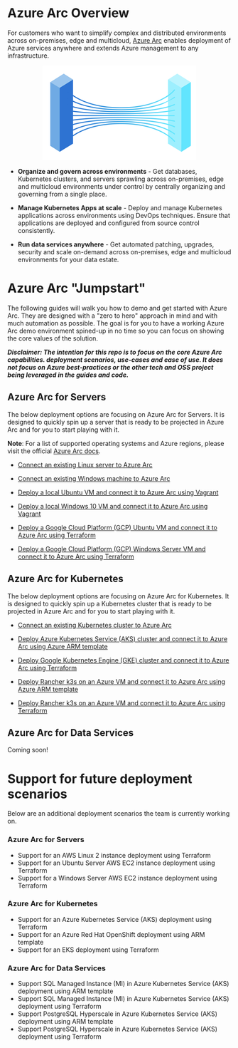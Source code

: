 # Azure Arc Overview

For customers who want to simplify complex and distributed environments across on-premises, edge and multicloud, [Azure Arc](https://azure.microsoft.com/en-us/services/azure-arc/) enables deployment of Azure services anywhere and extends Azure management to any infrastructure.

<p align="center"> 
<img src="img/Azure_Arc.png?style=centerme">
</p>

* **Organize and govern across environments** - Get databases, Kubernetes clusters, and servers sprawling across on-premises, edge and multicloud environments under control by centrally organizing and governing from a single place.

* **Manage Kubernetes Apps at scale** - Deploy and manage Kubernetes applications across environments using DevOps techniques. Ensure that applications are deployed and configured from source control consistently.

* **Run data services anywhere** - Get automated patching, upgrades, security and scale on-demand across on-premises, edge and multicloud environments for your data estate.

# Azure Arc "Jumpstart"

The following guides will walk you how to demo and get started with Azure Arc. They are designed with a "zero to hero" approach in mind and with much automation as possible. The goal is for you to have a working Azure Arc demo environment spined-up in no time so you can focus on showing the core values of the solution.

***Disclaimer: The intention for this repo is to focus on the core Azure Arc capabilities. deployment scenarios, use-cases and ease of use. It does not focus on Azure best-practices or the other tech and OSS project being leveraged in the guides and code.***

## Azure Arc for Servers
The below deployment options are focusing on Azure Arc for Servers. It is designed to quickly spin up a server that is ready to be projected in Azure Arc and for you to start playing with it. 

**Note**: For a list of supported operating systems and Azure regions, please visit the official [Azure Arc docs](https://docs.microsoft.com/en-us/azure/azure-arc/servers/overview). 

* [Connect an existing Linux server to Azure Arc](azure_arc_servers_jumpstart/docs/onboard_server_linux.md)

* [Connect an existing Windows machine to Azure Arc](azure_arc_servers_jumpstart/docs/onboard_server_win.md)

* [Deploy a local Ubuntu VM and connect it to Azure Arc using Vagrant](azure_arc_servers_jumpstart/docs/local_vagrant_ubuntu.md)

* [Deploy a local Windows 10 VM and connect it to Azure Arc using Vagrant](azure_arc_servers_jumpstart/docs/local_vagrant_windows.md)

* [Deploy a Google Cloud Platform (GCP) Ubuntu VM and connect it to Azure Arc using Terraform](azure_arc_servers_jumpstart/docs/gcp_terraform_ubuntu.md)

* [Deploy a Google Cloud Platform (GCP) Windows Server VM and connect it to Azure Arc using Terraform](azure_arc_servers_jumpstart/docs/gcp_terraform_windows.md)

## Azure Arc for Kubernetes

The below deployment options are focusing on Azure Arc for Kubernetes. It is designed to quickly spin up a Kubernetes cluster that is ready to be projected in Azure Arc and for you to start playing with it. 

* [Connect an existing Kubernetes cluster to Azure Arc](azure_arc_k8s_jumpstart/docs/onboard_k8s.md)

* [Deploy Azure Kubernetes Service (AKS) cluster and connect it to Azure Arc using Azure ARM template](azure_arc_k8s_jumpstart/docs/aks_arm_template.md)

* [Deploy Google Kubernetes Engine (GKE) cluster and connect it to Azure Arc using Terraform](azure_arc_k8s_jumpstart/docs/gke_terraform.md)

* [Deploy Rancher k3s on an Azure VM and connect it to Azure Arc using Azure ARM template](azure_arc_k8s_jumpstart/docs/azure_arm_template.md)

* [Deploy Rancher k3s on an Azure VM and connect it to Azure Arc using Terraform](azure_arc_k8s_jumpstart/docs/azure_terraform.md)

## Azure Arc for Data Services

Coming soon!

# Support for future deployment scenarios

Below are an additional deployment scenarios the team is currently working on.

### Azure Arc for Servers

- Support for an AWS Linux 2 instance deployment using Terraform
- Support for an Ubuntu Server AWS EC2 instance deployment using Terraform
- Support for a Windows Server AWS EC2 instance deployment using Terraform

### Azure Arc for Kubernetes

- Support for an Azure Kubernetes Service (AKS) deployment using Terraform
- Support for an Azure Red Hat OpenShift deployment using ARM template
- Support for an EKS deployment using Terraform

### Azure Arc for Data Services

- Support SQL Managed Instance (MI) in Azure Kubernetes Service (AKS) deployment using ARM template
- Support SQL Managed Instance (MI) in Azure Kubernetes Service (AKS) deployment using Terraform
- Support PostgreSQL Hyperscale in Azure Kubernetes Service (AKS) deployment using ARM template
- Support PostgreSQL Hyperscale in Azure Kubernetes Service (AKS) deployment using Terraform